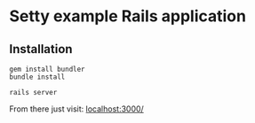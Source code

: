 # Setty example Rails application

## Installation

```
gem install bundler
bundle install

rails server
```

From there just visit: [localhost:3000/](http://localhost:3000/)

